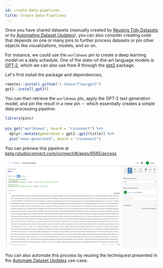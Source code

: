 ```yaml
---
id: create-data-pipelines
title: Create Data Pipelines
---
```


Once you have shared datasets (manually created by [Reusing Tidy Datasets](/) or by [Automating Dataset Updates](/)), you can also consider creating code that depends on one or many pins to further process datasets or pin other objects like visualizations, models, and so on.

For instance, we could use the `worldnews` pin to create a deep learning model on a daily schedule. One of the state-of-the-art language models is [GPT-2](https://openai.com/blog/better-language-models/), which we can also use from R through the [gpt2](https://github.com/r-tensorflow/gpt2/) package.

Let's first install the package and dependencies,

```r
remotes::install_github("r-tensorflow/gpt2")
gpt2::install_gpt2()
```

You can then retrieve the `worldnews` pin, apply the GPT-2 text generation model, and pin the result in a new pin -- which essentially creates a simple data processing pipeline:

```r
library(pins)

pin_get("worldnews", board = "rsconnect") %>%
  dplyr::mutate(generated = gpt2::gpt2(title)) %>%
  pin("news-generated", board = "rsconnect")
```

You can preview this pipeline at [beta.rstudioconnect.com/connect/#/apps/6565/access](https://beta.rstudioconnect.com/connect/#/apps/6565/access)

[![](/images/docs/create-pipelines-rsconnect.png)](https://beta.rstudioconnect.com/connect/#/apps/6565/access)

You can also automate this process by reusing the techniquest presented in the [Automate Dataset Updates](/) use-case.
